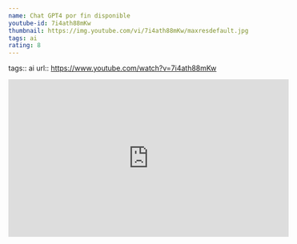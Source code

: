 ```yaml
---
name: Chat GPT4 por fin disponible
youtube-id: 7i4ath88mKw
thumbnail: https://img.youtube.com/vi/7i4ath88mKw/maxresdefault.jpg
tags: ai
rating: 8
---
```

tags:: ai
url:: https://www.youtube.com/watch?v=7i4ath88mKw

<iframe width='560' height='315' src='https://www.youtube.com/embed/7i4ath88mKw' title='YouTube video player' frameborder='0' allow='accelerometer; autoplay; clipboard-write; encrypted-media; gyroscope; picture-in-picture; web-share' allowfullscreen></iframe>


